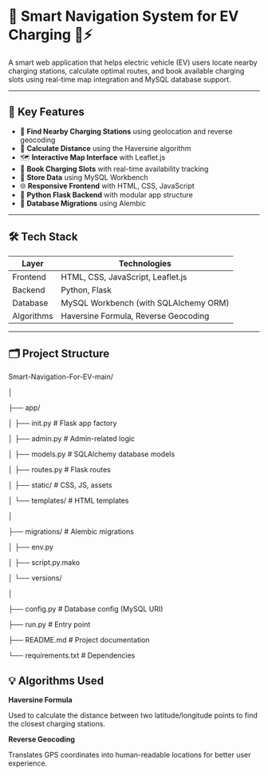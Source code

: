 # 🔌 Smart Navigation System for EV Charging 🚗⚡

A smart web application that helps electric vehicle (EV) users locate nearby charging stations, calculate optimal routes, and book available charging slots using real-time map integration and MySQL database support.

---

## 📌 Key Features

- 📍 **Find Nearby Charging Stations** using geolocation and reverse geocoding
- 🧭 **Calculate Distance** using the Haversine algorithm
- 🗺️ **Interactive Map Interface** with Leaflet.js
- 📅 **Book Charging Slots** with real-time availability tracking
- 🧾 **Store Data** using MySQL Workbench
- 🌐 **Responsive Frontend** with HTML, CSS, JavaScript
- 🐍 **Python Flask Backend** with modular app structure
- 🧬 **Database Migrations** using Alembic

---

## 🛠️ Tech Stack

| Layer        | Technologies                          |
|--------------|----------------------------------------|
| Frontend     | HTML, CSS, JavaScript, Leaflet.js      |
| Backend      | Python, Flask                          |
| Database     | MySQL Workbench (with SQLAlchemy ORM)  |
| Algorithms   | Haversine Formula, Reverse Geocoding   |

---

## 🗂️ Project Structure

Smart-Navigation-For-EV-main/

│

├── app/

│ ├── init.py # Flask app factory

│ ├── admin.py # Admin-related logic

│ ├── models.py # SQLAlchemy database models

│ ├── routes.py # Flask routes

│ ├── static/ # CSS, JS, assets

│ └── templates/ # HTML templates

│

├── migrations/ # Alembic migrations

│ ├── env.py

│ ├── script.py.mako

│ └── versions/

│

├── config.py # Database config (MySQL URI)

├── run.py # Entry point

├── README.md # Project documentation

└── requirements.txt # Dependencies

## 💡 Algorithms Used

**Haversine Formula**

Used to calculate the distance between two latitude/longitude points to find the closest charging stations.

**Reverse Geocoding**

Translates GPS coordinates into human-readable locations for better user experience.

